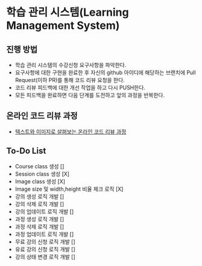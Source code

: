 # 학습 관리 시스템(Learning Management System)

## 진행 방법

* 학습 관리 시스템의 수강신청 요구사항을 파악한다.
* 요구사항에 대한 구현을 완료한 후 자신의 github 아이디에 해당하는 브랜치에 Pull Request(이하 PR)를 통해 코드 리뷰 요청을 한다.
* 코드 리뷰 피드백에 대한 개선 작업을 하고 다시 PUSH한다.
* 모든 피드백을 완료하면 다음 단계를 도전하고 앞의 과정을 반복한다.

## 온라인 코드 리뷰 과정

* [텍스트와 이미지로 살펴보는 온라인 코드 리뷰 과정](https://github.com/next-step/nextstep-docs/tree/master/codereview)

## To-Do List

* Course class 생성 []
* Session class 생성 [X]
* Image class 생성 [X]
* Image size 및 width,height 비율 체크 로직 [X]
* 강의 생성 로직 개발 []
* 강의 삭제 로직 개발 []
* 강의 업데이트 로직 개발 []
* 과정 생성 로직 개발 []
* 과정 삭제 로직 개발 []
* 과정 업데이트 로직 개발 []
* 무료 강의 신청 로직 개발 []
* 유료 강의 신청 로직 개발 []
* 강의 상태 변경 로직 개발 []